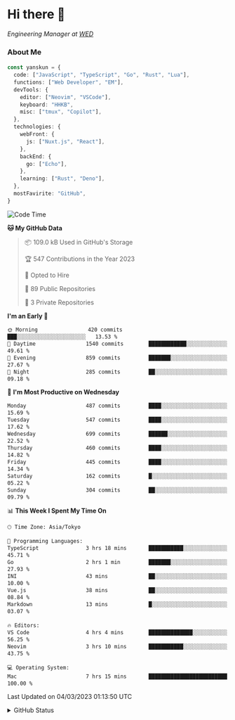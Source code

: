 # Hi there&nbsp;:wave:

<!-- ![Alt text](https://spotify-recently-played-readme.vercel.app/api?user=31kynbuubkiu3r4qh4hjuaglhfay) -->

_Engineering Manager at [WED](https://github.com/wedinc)_

### About Me

```ts
const yanskun = {
  code: ["JavaScript", "TypeScript", "Go", "Rust", "Lua"],
  functions: ["Web Developer", "EM"],
  devTools: {
    editor: ["Neovim", "VSCode"],
    keyboard: "HHKB",
    misc: ["tmux", "Copilot"],
  },
  technologies: {
    webFront: {
      js: ["Nuxt.js", "React"],
    },
    backEnd: {
      go: ["Echo"],
    },
    learning: ["Rust", "Deno"],
  },
  mostFavirite: "GitHub",
}
```

<!--START_SECTION:waka-->
![Code Time](http://img.shields.io/badge/Code%20Time-198%20hrs%2032%20mins-blue)

**🐱 My GitHub Data** 

> 📦 109.0 kB Used in GitHub's Storage 
 > 
> 🏆 547 Contributions in the Year 2023
 > 
> 💼 Opted to Hire
 > 
> 📜 89 Public Repositories 
 > 
> 🔑 3 Private Repositories 
 > 
**I'm an Early 🐤** 

```text
🌞 Morning                420 commits         ███░░░░░░░░░░░░░░░░░░░░░░   13.53 % 
🌆 Daytime                1540 commits        ████████████░░░░░░░░░░░░░   49.61 % 
🌃 Evening                859 commits         ███████░░░░░░░░░░░░░░░░░░   27.67 % 
🌙 Night                  285 commits         ██░░░░░░░░░░░░░░░░░░░░░░░   09.18 % 
```
📅 **I'm Most Productive on Wednesday** 

```text
Monday                   487 commits         ████░░░░░░░░░░░░░░░░░░░░░   15.69 % 
Tuesday                  547 commits         ████░░░░░░░░░░░░░░░░░░░░░   17.62 % 
Wednesday                699 commits         ██████░░░░░░░░░░░░░░░░░░░   22.52 % 
Thursday                 460 commits         ████░░░░░░░░░░░░░░░░░░░░░   14.82 % 
Friday                   445 commits         ████░░░░░░░░░░░░░░░░░░░░░   14.34 % 
Saturday                 162 commits         █░░░░░░░░░░░░░░░░░░░░░░░░   05.22 % 
Sunday                   304 commits         ██░░░░░░░░░░░░░░░░░░░░░░░   09.79 % 
```


📊 **This Week I Spent My Time On** 

```text
🕑︎ Time Zone: Asia/Tokyo

💬 Programming Languages: 
TypeScript               3 hrs 18 mins       ███████████░░░░░░░░░░░░░░   45.71 % 
Go                       2 hrs 1 min         ███████░░░░░░░░░░░░░░░░░░   27.93 % 
INI                      43 mins             ██░░░░░░░░░░░░░░░░░░░░░░░   10.00 % 
Vue.js                   38 mins             ██░░░░░░░░░░░░░░░░░░░░░░░   08.84 % 
Markdown                 13 mins             █░░░░░░░░░░░░░░░░░░░░░░░░   03.07 % 

🔥 Editors: 
VS Code                  4 hrs 4 mins        ██████████████░░░░░░░░░░░   56.25 % 
Neovim                   3 hrs 10 mins       ███████████░░░░░░░░░░░░░░   43.75 % 

💻 Operating System: 
Mac                      7 hrs 15 mins       █████████████████████████   100.00 % 
```


 Last Updated on 04/03/2023 01:13:50 UTC
<!--END_SECTION:waka-->

<details>
<summary>GitHub Status</summary>
<picture>
  <source media="(prefers-color-scheme: dark)" srcset="https://raw.githubusercontent.com/yanskun/yanskun/master/profile-summary-card-output/nord_dark/0-profile-details.svg">
 <img src="https://raw.githubusercontent.com/yanskun/yanskun/master/profile-summary-card-output/default/0-profile-details.svg">
</picture>
<br>
<picture>
  <source media="(prefers-color-scheme: dark)" srcset="https://raw.githubusercontent.com/yanskun/yanskun/master/profile-summary-card-output/nord_dark/1-repos-per-language.svg">
 <img src="https://raw.githubusercontent.com/yanskun/yanskun/master/profile-summary-card-output/default/1-repos-per-language.svg">
</picture>
<picture>
  <source media="(prefers-color-scheme: dark)" srcset="https://raw.githubusercontent.com/yanskun/yanskun/master/profile-summary-card-output/nord_dark/2-most-commit-language.svg">
 <img src="https://raw.githubusercontent.com/yanskun/yanskun/master/profile-summary-card-output/default/2-most-commit-language.svg">
</picture>
<br>
<picture>
  <source media="(prefers-color-scheme: dark)" srcset="https://raw.githubusercontent.com/yanskun/yanskun/master/profile-summary-card-output/nord_dark/3-stats.svg">
 <img src="https://raw.githubusercontent.com/yanskun/yanskun/master/profile-summary-card-output/default/3-stats.svg">
</picture>
<picture>
  <source media="(prefers-color-scheme: dark)" srcset="https://raw.githubusercontent.com/yanskun/yanskun/master/profile-summary-card-output/nord_dark/4-productive-time.svg">
 <img src="https://raw.githubusercontent.com/yanskun/yanskun/master/profile-summary-card-output/default/4-productive-time.svg">
</picture>
</details>
